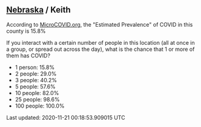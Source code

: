 
## [Nebraska](/united-states/nebraska) / Keith

According to [MicroCOVID.org](http://microcovid.org),
the "Estimated Prevalence" of COVID in this county is 15.8%

If you interact with a certain number of people in this location
(all at once in a group, or spread out across the day), what is the chance that
1 or more of them has COVID?

- 1 person: 15.8%
- 2 people: 29.0%
- 3 people: 40.2%
- 5 people: 57.6%
- 10 people: 82.0%
- 25 people: 98.6%
- 100 people: 100.0%

Last updated: 2020-11-21 00:18:53.909015 UTC
